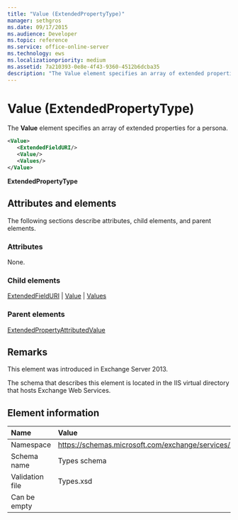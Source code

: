 ```yaml
---
title: "Value (ExtendedPropertyType)"
manager: sethgros
ms.date: 09/17/2015
ms.audience: Developer
ms.topic: reference
ms.service: office-online-server
ms.technology: ews
ms.localizationpriority: medium
ms.assetid: 7a210393-0e8e-4f43-9360-4512b6dcba35
description: "The Value element specifies an array of extended properties for a persona."
---
```


# Value (ExtendedPropertyType)

The **Value** element specifies an array of extended properties for a persona. 
  
```XML
<Value>
   <ExtendedFieldURI/>
   <Value/>
   <Values/>
</Value>
```

**ExtendedPropertyType**

## Attributes and elements

The following sections describe attributes, child elements, and parent elements.
  
### Attributes

None.
  
### Child elements

[ExtendedFieldURI](extendedfielduri.md) | [Value](value.md) | [Values](values.md)
  
### Parent elements

[ExtendedPropertyAttributedValue](extendedpropertyattributedvalue.md)
  
## Remarks

This element was introduced in Exchange Server 2013.
  
The schema that describes this element is located in the IIS virtual directory that hosts Exchange Web Services.
  
## Element information

|**Name**|**Value**|
|:-----|:-----|
|Namespace  <br/> |https://schemas.microsoft.com/exchange/services/2006/types  <br/> |
|Schema name  <br/> |Types schema  <br/> |
|Validation file  <br/> |Types.xsd  <br/> |
|Can be empty  <br/> ||
   

